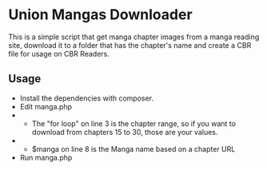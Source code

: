 # Union Mangas Downloader

This is a simple script that get manga chapter images from a manga reading site, download it to a folder that has the chapter's name and create a CBR file for usage on CBR Readers.

## Usage

 - Install the dependencies with composer.
 - Edit manga.php
 - - The "for loop" on line 3 is the chapter range, so if you want to download from chapters 15 to 30, those are your values.
 - - $manga on line 8 is the Manga name based on a chapter URL
 - Run manga.php